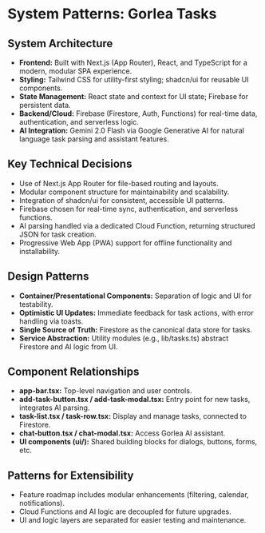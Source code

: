 # System Patterns: Gorlea Tasks

## System Architecture

- **Frontend:** Built with Next.js (App Router), React, and TypeScript for a modern, modular SPA experience.
- **Styling:** Tailwind CSS for utility-first styling; shadcn/ui for reusable UI components.
- **State Management:** React state and context for UI state; Firebase for persistent data.
- **Backend/Cloud:** Firebase (Firestore, Auth, Functions) for real-time data, authentication, and serverless logic.
- **AI Integration:** Gemini 2.0 Flash via Google Generative AI for natural language task parsing and assistant features.

## Key Technical Decisions

- Use of Next.js App Router for file-based routing and layouts.
- Modular component structure for maintainability and scalability.
- Integration of shadcn/ui for consistent, accessible UI patterns.
- Firebase chosen for real-time sync, authentication, and serverless functions.
- AI parsing handled via a dedicated Cloud Function, returning structured JSON for task creation.
- Progressive Web App (PWA) support for offline functionality and installability.

## Design Patterns

- **Container/Presentational Components:** Separation of logic and UI for testability.
- **Optimistic UI Updates:** Immediate feedback for task actions, with error handling via toasts.
- **Single Source of Truth:** Firestore as the canonical data store for tasks.
- **Service Abstraction:** Utility modules (e.g., lib/tasks.ts) abstract Firestore and AI logic from UI.

## Component Relationships

- **app-bar.tsx:** Top-level navigation and user controls.
- **add-task-button.tsx / add-task-modal.tsx:** Entry point for new tasks, integrates AI parsing.
- **task-list.tsx / task-row.tsx:** Display and manage tasks, connected to Firestore.
- **chat-button.tsx / chat-modal.tsx:** Access Gorlea AI assistant.
- **UI components (ui/):** Shared building blocks for dialogs, buttons, forms, etc.

## Patterns for Extensibility

- Feature roadmap includes modular enhancements (filtering, calendar, notifications).
- Cloud Functions and AI logic are decoupled for future upgrades.
- UI and logic layers are separated for easier testing and maintenance.
